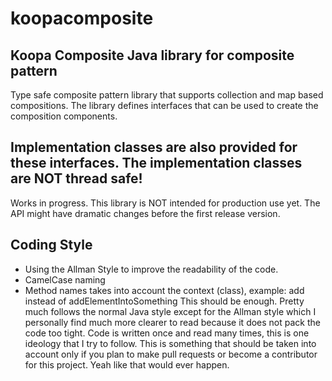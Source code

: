 koopacomposite
==============

Koopa Composite Java library for composite pattern
-----
Type safe composite pattern library that supports collection and
map based compositions. The library defines interfaces that can be
used to create the composition components.

Implementation classes are also provided for these interfaces. The
implementation classes are NOT thread safe!
-----
Works in progress. This library is NOT intended for production use yet.
The API might have dramatic changes before the first release version.

Coding Style
-----
- Using the Allman Style to improve the readability of the code.
- CamelCase naming
- Method names takes into account the context (class), example: add instead of addElementIntoSomething
This should be enough. Pretty much follows the normal Java style except for the Allman style which I
personally find much more clearer to read because it does not pack the code
too tight. Code is written once and read many times, this is one ideology that
I try to follow. This is something that should be taken into account only if
you plan to make pull requests or become a contributor for this project. Yeah like
that would ever happen.
